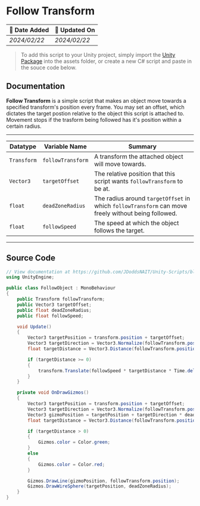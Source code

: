 # Follow Transform

| 📆 Date Added | 📆 Updated On |
|-|-|
|*2024/02/22*|*2024/02/22*|

> To add this script to your Unity project, simply import the [Unity Package](./followTransform.unitypackage) into the assets folder, or create a new C# script and paste in the souce code below.

Documentation
---
**Follow Transform** is a simple script that makes an object move towards a specified transform's position every frame. You may set an offset, which dictates the target postion relative to the object this script is attached to. Movement stops if the trasform being followed has it's position within a certain radius.

---
| Datatype | Variable Name | Summary |
|-|-|-|
| `Transform` | `followTransform` | A transform the attached object will move towards.
| `Vector3 ` | `targetOffset ` | The relative position that this script wants `followTransform` to be at.  |
| `float ` | `deadZoneRadius ` | The radius around `targetOffset` in which `followTransform` can move freely without being followed. |
| `float ` | `followSpeed ` | The speed at which the object follows the target. |

---
## Source Code
``` cs
// View documentation at https://github.com/JDoddsNAIT/Unity-Scripts/blob/main/Scripts/Follow-Transform/specs.md
using UnityEngine;

public class FollowObject : MonoBehaviour
{
    public Transform followTransform;
    public Vector3 targetOffset;
    public float deadZoneRadius;
    public float followSpeed;

    void Update()
    {
        Vector3 targetPosition = transform.position + targetOffset;
        Vector3 targetDirection = Vector3.Normalize(followTransform.position - targetPosition);
        float targetDistance = Vector3.Distance(followTransform.position, targetPosition) - deadZoneRadius;

        if (targetDistance >= 0)
        {
            transform.Translate(followSpeed * targetDistance * Time.deltaTime * targetDirection);
        }
    }

    private void OnDrawGizmos()
    {
        Vector3 targetPosition = transform.position + targetOffset;
        Vector3 targetDirection = Vector3.Normalize(followTransform.position - targetPosition);
        Vector3 gizmoPosition = targetPosition + targetDirection * deadZoneRadius;
        float targetDistance = Vector3.Distance(followTransform.position, targetPosition) - deadZoneRadius;

        if (targetDistance > 0)
        {
            Gizmos.color = Color.green;
        }
        else
        {
            Gizmos.color = Color.red;
        }

        Gizmos.DrawLine(gizmoPosition, followTransform.position);
        Gizmos.DrawWireSphere(targetPosition, deadZoneRadius);
    }
}
```
